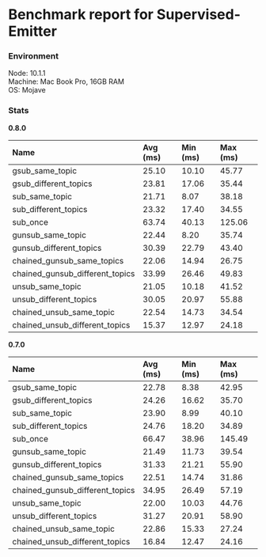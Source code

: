 
# Benchmark report for Supervised-Emitter



### Environment

Node: 10.1.1  
Machine: Mac Book Pro, 16GB RAM  
OS: Mojave  


### Stats



**0.8.0**  

Name            |  Avg (ms)     |   Min (ms)      |   Max (ms)
:---------------|:--------------|:----------------|:-------------
gsub_same_topic  |  25.10  |  10.10  |  45.77  
gsub_different_topics  |  23.81  |  17.06  |  35.44  
sub_same_topic  |  21.71  |  8.07  |  38.18  
sub_different_topics  |  23.32  |  17.40  |  34.55  
sub_once  |  63.74  |  40.13  |  125.06  
gunsub_same_topic  |  22.44  |  8.20  |  35.74  
gunsub_different_topics  |  30.39  |  22.79  |  43.40  
chained_gunsub_same_topics  |  22.06  |  14.94  |  26.75  
chained_gunsub_different_topics  |  33.99  |  26.46  |  49.83  
unsub_same_topic  |  21.05  |  10.18  |  41.52  
unsub_different_topics  |  30.05  |  20.97  |  55.88  
chained_unsub_same_topic  |  22.54  |  14.73  |  34.54  
chained_unsub_different_topics  |  15.37  |  12.97  |  24.18  




**0.7.0**  

Name            |  Avg (ms)     |   Min (ms)      |   Max (ms)
:---------------|:--------------|:----------------|:-------------
gsub_same_topic  |  22.78  |  8.38  |  42.95  
gsub_different_topics  |  24.26  |  16.62  |  35.70  
sub_same_topic  |  23.90  |  8.99  |  40.10  
sub_different_topics  |  24.76  |  18.20  |  34.89  
sub_once  |  66.47  |  38.96  |  145.49  
gunsub_same_topic  |  21.49  |  11.73  |  39.54  
gunsub_different_topics  |  31.33  |  21.21  |  55.90  
chained_gunsub_same_topics  |  22.51  |  14.74  |  31.86  
chained_gunsub_different_topics  |  34.95  |  26.49  |  57.19  
unsub_same_topic  |  22.00  |  10.03  |  44.76  
unsub_different_topics  |  31.27  |  20.91  |  58.90  
chained_unsub_same_topic  |  22.86  |  15.33  |  27.24  
chained_unsub_different_topics  |  16.84  |  12.47  |  24.16  


